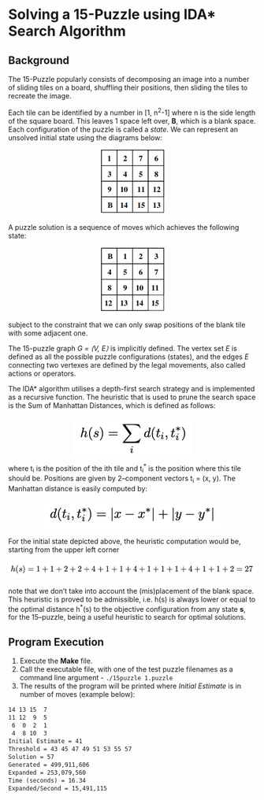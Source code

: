 # Solving a 15-Puzzle using IDA* Search Algorithm

## Background

The 15-Puzzle popularly consists of decomposing an image into a number of sliding tiles on a board, shuffling their positions, then sliding the tiles to recreate the image.

Each tile can be identified by a number in [1, n<sup>2</sup>-1] where n is the side length of the square board. This leaves 1 space left over, **B**, which is a blank space. Each configuration of the puzzle is called a *state*. We can represent an unsolved initial state using the diagrams below:

<p align="center"> 
<img src="https://github.com/marcom48/15-Puzzle/blob/master/Images/InitialState.png">
</p>

A puzzle solution is a sequence of moves which achieves the following state:

<p align="center"> 
<img src="https://github.com/marcom48/15-Puzzle/blob/master/Images/SolvedState.png">
</p>

subject to the constraint that we can only swap positions of the blank tile with some adjacent one.


The 15-puzzle graph *G = ⟨V, E⟩* is implicitly defined. The vertex set *E* is defined as all the possible puzzle configurations (states), and the edges *E* connecting two vertexes are defined by the legal movements, also called actions or operators.

The IDA* algorithm utilises a depth-first search strategy and is implemented as a recursive function. The heuristic that is used to prune the search space is the Sum of Manhattan Distances, which is defined as follows:

<p align="center"> 
<img src="https://github.com/marcom48/15-Puzzle/blob/master/Images/SumManhattan.png">
</p>

where t<sub>i</sub> is the position of the ith tile and t<sub>i</sub><sup>*</sup> is the position where this tile should be. Positions are given by 2–component vectors t<sub>i</sub> = (x, y). The Manhattan distance is easily computed by:

<p align="center"> 
<img src="https://github.com/marcom48/15-Puzzle/blob/master/Images/Manhattan.png">
</p>

For the initial state depicted above, the heuristic computation would be, starting from the upper left
corner  

<p align="center"> 
<img src="https://github.com/marcom48/15-Puzzle/blob/master/Images/HeuristicComputation.png">
</p>

note that we don’t take into account the (mis)placement of the blank space.
This heuristic is proved to be admissible, i.e. h(s) is always lower or equal to the optimal distance
h<sup>*</sup>(s) to the objective configuration from any state **s**, for the 15–puzzle, being a useful heuristic to search for optimal solutions.

## Program Execution
1. Execute the **Make** file.
2. Call the executable file, with one of the test puzzle filenames as a command line argument - ```./15puzzle 1.puzzle ```
3. The results of the program will be printed where *Initial Estimate* is in number of moves (example below):
```
14 13 15  7
11 12  9  5
 6  0  2  1
 4  8 10  3
Initial Estimate = 41
Threshold = 43 45 47 49 51 53 55 57 
Solution = 57
Generated = 499,911,606
Expanded = 253,079,560
Time (seconds) = 16.34
Expanded/Second = 15,491,115
```
